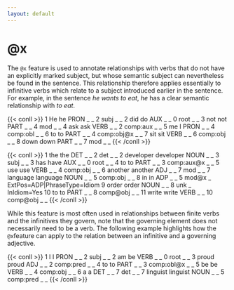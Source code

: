 ```yaml
---
layout: default
---
```


# **@x**

The `@x` feature is used to annotate relationships with verbs that do not have an explicitly marked subject, but whose semantic subject can nevertheless be found in the sentence. This relationship therefore applies essentially to infinitive verbs which relate to a subject introduced earlier in the sentence. For example, in the sentence *he wants to eat*, *he* has a clear semantic relationship with *to eat*.


{{< conll >}}
1	He	he	PRON	_	_	2	subj	_	_
2	did	do	AUX	_	_	0	root	_	_
3	not	not	PART	_	_	4	mod	_	_
4	ask	ask	VERB	_	_	2	comp:aux	_	_
5	me	I	PRON	_	_	4	comp:obl	_	_
6	to	to	PART	_	_	4	comp:obj@x	_	_
7	sit	sit	VERB	_	_	6	comp:obj	_	_
8	down	down	PART	_	_	7	mod	_	_
{{< /conll >}}

{{< conll >}}
1	the	the	DET	_	_	2	det	_	_
2	developer	developer	NOUN	_	_	3	subj	_	_
3	has	have	AUX	_	_	0	root	_	_
4	to	to	PART	_	_	3	comp:aux@x	_	_
5	use	use	VERB	_	_	4	comp:obj	_	_
6	another	another	ADJ	_	_	7	mod	_	_
7	language	language	NOUN	_	_	5	comp:obj	_	_
8	in	in	ADP	_	_	5	mod@x	_	ExtPos=ADP|PhraseType=Idiom
9	order	order	NOUN	_	_	8	unk	_	InIdiom=Yes
10	to	to	PART	_	_	8	comp@obj	_	_
11	write	write	VERB	_	_	10	comp@obj	_	_
{{< /conll >}}

While this feature is most often used in relationships between finite verbs and the infinitives they govern, note that the governing element does not necessarily need to be a verb. The following example highlights how the `@x`feature can apply to the relation between an infinitive and a governing adjective.

{{< conll >}}
1	I	I	PRON	_	_	2	subj	_	_
2	am	be	VERB	_	_	0	root	_	_
3	proud	proud	ADJ	_	_	2	comp:pred	_	_
4	to	to	PART	_	_	3	comp:obl@x	_	_
5	be	be	VERB	_	_	4	comp:obj	_	_
6	a	a	DET	_	_	7	det	_	_
7	linguist	linguist	NOUN	_	_	5	comp:pred	_	_
{{< /conll >}}
